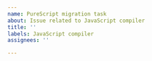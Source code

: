 ```yaml
---
name: PureScript migration task
about: Issue related to JavaScript compiler
title: ''
labels: JavaScript compiler
assignees: ''

---
```


